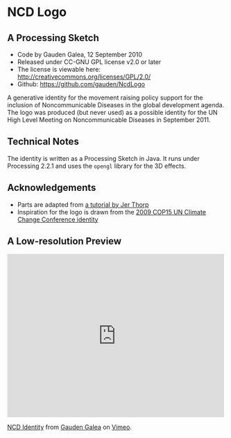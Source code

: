 # NCD Logo

## A Processing Sketch

- Code by Gauden Galea, 12 September 2010
- Released under CC-GNU GPL license v2.0 or later
- The license is viewable here: http://creativecommons.org/licenses/GPL/2.0/
- Github: https://github.com/gauden/NcdLogo

A generative identity for the movement raising policy support for the inclusion of Noncommunicable Diseases in the global development agenda. The logo was produced (but never used) as a possible identity for the UN High Level Meeting on Noncommunicable Diseases in September 2011.

## Technical Notes

The identity is written as a Processing Sketch in Java. It runs under Processing 2.2.1 and uses the `opengl` library for the 3D effects.

## Acknowledgements

- Parts are adapted from [a tutorial by Jer Thorp](http://blog.blprnt.com/blog/blprnt/processing-tutorial-spherical-coordinates)
- Inspiration for the logo is drawn from the [2009 COP15 UN Climate Change Conference identity](http://www.creativeapplications.net/processing/cop15-identity-processing/)

## A Low-resolution Preview

<iframe src="https://player.vimeo.com/video/25898982" width="500" height="375" frameborder="0" webkitallowfullscreen mozallowfullscreen allowfullscreen></iframe> <p><a href="https://vimeo.com/25898982">NCD Identity</a> from <a href="https://vimeo.com/user7649377">Gauden Galea</a> on <a href="https://vimeo.com">Vimeo</a>.</p>
